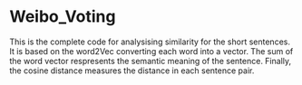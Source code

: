 # Weibo_Voting

This is the complete code for analysising similarity for the short sentences.
It is based on the word2Vec converting  each word into a vector.
The sum of the word vector respresents the semantic meaning of the sentence.
Finally, the cosine distance measures the distance in each sentence pair. 
